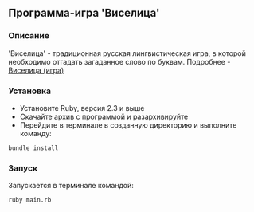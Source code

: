 ## Программа-игра 'Виселица'

### Описание
'Виселица' - традиционная русская лингвистическая игра, в которой необходимо отгадать загаданное слово по буквам.
Подробнее - [Виселица (игра)](https://ru.wikipedia.org/wiki/Виселица_(игра))

### Установка
* Установите Ruby, версия 2.3 и выше
* Скачайте архив с программой и разархивируйте
* Перейдите в терминале в созданную директорию и выполните команду:
```
bundle install
``` 

### Запуск
Запускается в терминале командой:
```
ruby main.rb
```
